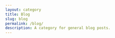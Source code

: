 ```yaml
---
layout: category
title: Blog
slug: blog
permalink: /blog/
description: A category for general blog posts.
---
```


